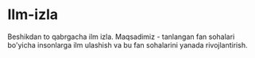 # Ilm-izla
Beshikdan to qabrgacha ilm izla.
Maqsadimiz - tanlangan fan sohalari bo'yicha insonlarga ilm ulashish va bu fan sohalarini yanada rivojlantirish.
